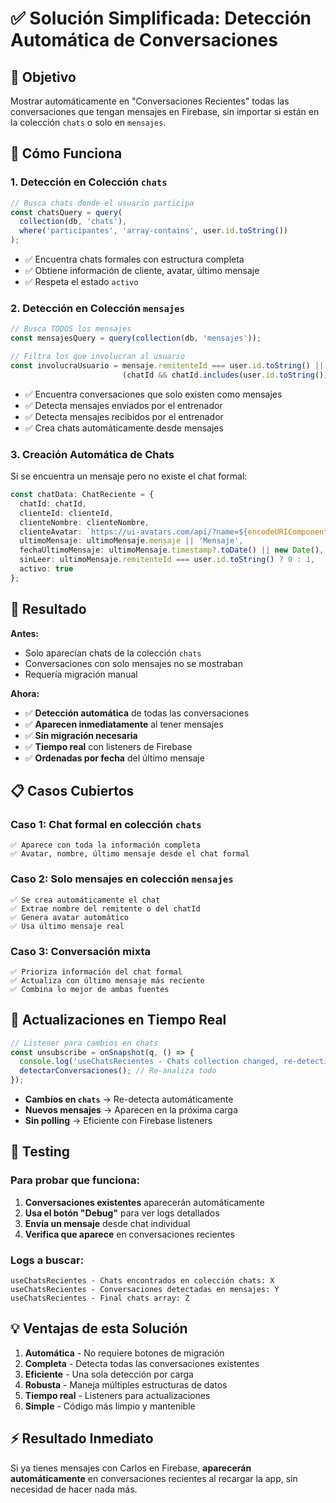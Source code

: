 # ✅ Solución Simplificada: Detección Automática de Conversaciones

## 🎯 Objetivo
Mostrar automáticamente en "Conversaciones Recientes" todas las conversaciones que tengan mensajes en Firebase, sin importar si están en la colección `chats` o solo en `mensajes`.

## 🔧 Cómo Funciona

### 1. **Detección en Colección `chats`**
```typescript
// Busca chats donde el usuario participa
const chatsQuery = query(
  collection(db, 'chats'),
  where('participantes', 'array-contains', user.id.toString())
);
```
- ✅ Encuentra chats formales con estructura completa
- ✅ Obtiene información de cliente, avatar, último mensaje
- ✅ Respeta el estado `activo`

### 2. **Detección en Colección `mensajes`**
```typescript
// Busca TODOS los mensajes
const mensajesQuery = query(collection(db, 'mensajes'));

// Filtra los que involucran al usuario
const involucraUsuario = mensaje.remitenteId === user.id.toString() || 
                         (chatId && chatId.includes(user.id.toString()));
```
- ✅ Encuentra conversaciones que solo existen como mensajes
- ✅ Detecta mensajes enviados por el entrenador
- ✅ Detecta mensajes recibidos por el entrenador
- ✅ Crea chats automáticamente desde mensajes

### 3. **Creación Automática de Chats**
Si se encuentra un mensaje pero no existe el chat formal:
```typescript
const chatData: ChatReciente = {
  chatId: chatId,
  clienteId: clienteId,
  clienteNombre: clienteNombre,
  clienteAvatar: `https://ui-avatars.com/api/?name=${encodeURIComponent(clienteNombre)}&background=random`,
  ultimoMensaje: ultimoMensaje.mensaje || 'Mensaje',
  fechaUltimoMensaje: ultimoMensaje.timestamp?.toDate() || new Date(),
  sinLeer: ultimoMensaje.remitenteId === user.id.toString() ? 0 : 1,
  activo: true
};
```

## 🚀 Resultado

**Antes:**
- Solo aparecían chats de la colección `chats`
- Conversaciones con solo mensajes no se mostraban
- Requería migración manual

**Ahora:**
- ✅ **Detección automática** de todas las conversaciones
- ✅ **Aparecen inmediatamente** al tener mensajes
- ✅ **Sin migración necesaria**
- ✅ **Tiempo real** con listeners de Firebase
- ✅ **Ordenadas por fecha** del último mensaje

## 📋 Casos Cubiertos

### Caso 1: Chat formal en colección `chats`
```
✅ Aparece con toda la información completa
✅ Avatar, nombre, último mensaje desde el chat formal
```

### Caso 2: Solo mensajes en colección `mensajes`
```
✅ Se crea automáticamente el chat
✅ Extrae nombre del remitente o del chatId
✅ Genera avatar automático
✅ Usa último mensaje real
```

### Caso 3: Conversación mixta
```
✅ Prioriza información del chat formal
✅ Actualiza con último mensaje más reciente
✅ Combina lo mejor de ambas fuentes
```

## 🔄 Actualizaciones en Tiempo Real

```typescript
// Listener para cambios en chats
const unsubscribe = onSnapshot(q, () => {
  console.log('useChatsRecientes - Chats collection changed, re-detecting conversations');
  detectarConversaciones(); // Re-analiza todo
});
```

- **Cambios en `chats`** → Re-detecta automáticamente
- **Nuevos mensajes** → Aparecen en la próxima carga
- **Sin polling** → Eficiente con Firebase listeners

## 🧪 Testing

### Para probar que funciona:
1. **Conversaciones existentes** aparecerán automáticamente
2. **Usa el botón "Debug"** para ver logs detallados
3. **Envía un mensaje** desde chat individual
4. **Verifica que aparece** en conversaciones recientes

### Logs a buscar:
```
useChatsRecientes - Chats encontrados en colección chats: X
useChatsRecientes - Conversaciones detectadas en mensajes: Y
useChatsRecientes - Final chats array: Z
```

## 💡 Ventajas de esta Solución

1. **Automática** - No requiere botones de migración
2. **Completa** - Detecta todas las conversaciones existentes
3. **Eficiente** - Una sola detección por carga
4. **Robusta** - Maneja múltiples estructuras de datos
5. **Tiempo real** - Listeners para actualizaciones
6. **Simple** - Código más limpio y mantenible

## ⚡ Resultado Inmediato

Si ya tienes mensajes con Carlos en Firebase, **aparecerán automáticamente** en conversaciones recientes al recargar la app, sin necesidad de hacer nada más.
